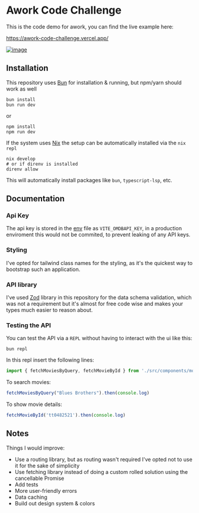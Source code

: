 # Awork Code Challenge

This is the code demo for awork, you can find the live example here:

https://awork-code-challenge.vercel.app/

[![image](https://github.com/floscr/awork-code-challenge/assets/1898374/cd70ed93-4f86-4081-a100-4dc3e7257468)](https://awork-code-challenge.vercel.app/)

## Installation

This repository uses [Bun](https://bun.sh/) for installation & running, but npm/yarn should work as well

``` shell
bun install
bun run dev
```

or

``` shell
npm install
npm run dev
```

If the system uses [Nix](https://nixos.org/) the setup can be automatically installed via the `nix repl`

``` shell
nix develop
# or if direnv is installed
direnv allow
```

This will automatically install packages like `bun`, `typescript-lsp`, etc.

## Documentation

### Api Key

The api key is stored in the [env](./env) file as `VITE_OMDBAPI_KEY`, in a production enviroment this would not be commited, to prevent leaking of any API keys.

### Styling

I've opted for tailwind class names for the styling, as it's the quickest way to bootstrap such an application.

### API library

I've used <a href="https://zod.dev/" rel="noopener">Zod</a> library in this repository for the data schema validation, which was not a requirement but it's almost for free code wise and makes your types much easier to reason about.

### Testing the API

You can test the API via a `REPL` without having to interact with the ui like this:

``` shell
bun repl
```

In this repl insert the following lines:

``` js
import { fetchMoviesByQuery, fetchMovieById } from './src/components/movies/lib.ts';
```

To search movies:

``` js
fetchMoviesByQuery("Blues Brothers").then(console.log)
```

To show movie details:

``` js
fetchMovieById('tt0482521').then(console.log)
```

## Notes

Things I would improve:

- Use a routing library, but as routing wasn't required I've opted not to use it for the sake of simplicity
- Use fetching library instead of doing a custom rolled solution using the cancellable Promise
- Add tests
- More user-friendly errors
- Data caching
- Build out design system & colors
